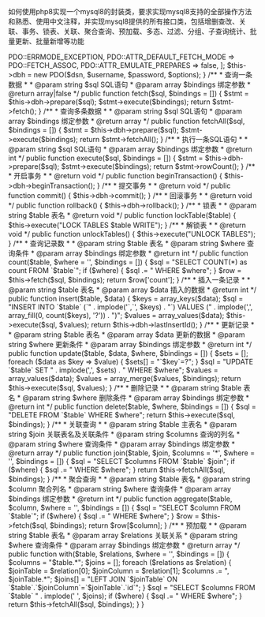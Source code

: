 
如何使用php8实现一个mysql8的封装类，要求实现mysql8支持的全部操作方法和熟悉、使用中文注释，并实现mysql8提供的所有接口类，包括增删查改、关联、事务、锁表、关联、聚合查询、预加载、多态、过滤、分组、子查询统计、批量更新、批量新增等功能

<?php
/**
 * MySQL8的基础封装类
 *
 * @author 
 */
class MySQL8 {
    
    /**
     * 数据库连接句柄
     *
     * @var PDO
     */
    private $dbh;
    
    /**
     * MySQL8构造函数
     *
     * @param string $host     数据库主机
     * @param string $username 数据库用户名
     * @param string $password 数据库密码
     * @param string $dbname   数据库名
     * @param string $charset  数据库字符集
     */
    public function __construct($host, $username, $password, $dbname, $charset = 'utf8mb4') {
        $dsn = "mysql:host=$host;dbname=$dbname;charset=$charset";
        $options = [
            PDO::ATTR_ERRMODE => PDO::ERRMODE_EXCEPTION,
            PDO::ATTR_DEFAULT_FETCH_MODE => PDO::FETCH_ASSOC,
            PDO::ATTR_EMULATE_PREPARES => false,
        ];
        $this->dbh = new PDO($dsn, $username, $password, $options);
    }
    
    /**
     * 查询一条数据
     *
     * @param string $sql      SQL语句
     * @param array  $bindings 绑定参数
     * @return array|false
     */
    public function fetch($sql, $bindings = []) {
        $stmt = $this->dbh->prepare($sql);
        $stmt->execute($bindings);
        return $stmt->fetch();
    }
    
    /**
     * 查询多条数据
     *
     * @param string $sql      SQL语句
     * @param array  $bindings 绑定参数
     * @return array
     */
    public function fetchAll($sql, $bindings = []) {
        $stmt = $this->dbh->prepare($sql);
        $stmt->execute($bindings);
        return $stmt->fetchAll();
    }
    
    /**
     * 执行一条SQL语句
     *
     * @param string $sql      SQL语句
     * @param array  $bindings 绑定参数
     * @return int
     */
    public function execute($sql, $bindings = []) {
        $stmt = $this->dbh->prepare($sql);
        $stmt->execute($bindings);
        return $stmt->rowCount();
    }
    
    /**
     * 开启事务
     *
     * @return void
     */
    public function beginTransaction() {
        $this->dbh->beginTransaction();
    }
    
    /**
     * 提交事务
     *
     * @return void
     */
    public function commit() {
        $this->dbh->commit();
    }
    
    /**
     * 回滚事务
     *
     * @return void
     */
    public function rollback() {
        $this->dbh->rollback();
    }
    
    /**
     * 锁表
     *
     * @param string $table 表名
     * @return void
     */
    public function lockTable($table) {
        $this->execute("LOCK TABLES $table WRITE");
    }
    
    /**
     * 解锁表
     *
     * @return void
     */
    public function unlockTables() {
        $this->execute("UNLOCK TABLES");
    }
    
    /**
     * 查询记录数
     *
     * @param string $table   表名
     * @param string $where   查询条件
     * @param array  $bindings 绑定参数
     * @return int
     */
    public function count($table, $where = '', $bindings = []) {
        $sql = "SELECT COUNT(*) as count FROM `$table`";
        if ($where) {
            $sql .= " WHERE $where";
        }
        $row = $this->fetch($sql, $bindings);
        return $row['count'];
    }
    
    /**
     * 插入一条记录
     *
     * @param string $table   表名
     * @param array  $data    插入的数据
     * @return int
     */
    public function insert($table, $data) {
        $keys = array_keys($data);
        $sql = "INSERT INTO `$table` (`" . implode('`,`', $keys) . "`) VALUES (" . implode(',', array_fill(0, count($keys), '?')) . ")";
        $values = array_values($data);
        $this->execute($sql, $values);
        return $this->dbh->lastInsertId();
    }
    
    /**
     * 更新记录
     *
     * @param string $table   表名
     * @param array  $data    更新的数据
     * @param string $where   更新条件
     * @param array  $bindings 绑定参数
     * @return int
     */
    public function update($table, $data, $where, $bindings = []) {
        $sets = [];
        foreach ($data as $key => $value) {
            $sets[] = "`$key`=?";
        }
        $sql = "UPDATE `$table` SET " . implode(',', $sets) . " WHERE $where";
        $values = array_values($data);
        $values = array_merge($values, $bindings);
        return $this->execute($sql, $values);
    }
    
    /**
     * 删除记录
     *
     * @param string $table   表名
     * @param string $where   删除条件
     * @param array  $bindings 绑定参数
     * @return int
     */
    public function delete($table, $where, $bindings = []) {
        $sql = "DELETE FROM `$table` WHERE $where";
        return $this->execute($sql, $bindings);
    }
    
    /**
     * 关联查询
     *
     * @param string $table   主表名
     * @param string $join    关联表名及关联条件
     * @param string $columns 查询的列名
     * @param string $where   查询条件
     * @param array  $bindings 绑定参数
     * @return array
     */
    public function join($table, $join, $columns = '*', $where = '', $bindings = []) {
        $sql = "SELECT $columns FROM `$table` $join";
        if ($where) {
            $sql .= " WHERE $where";
        }
        return $this->fetchAll($sql, $bindings);
    }
    
    /**
     * 聚合查询
     *
     * @param string $table   表名
     * @param string $column  聚合列名
     * @param string $where   查询条件
     * @param array  $bindings 绑定参数
     * @return int
     */
    public function aggregate($table, $column, $where = '', $bindings = []) {
        $sql = "SELECT $column FROM `$table`";
        if ($where) {
            $sql .= " WHERE $where";
        }
        $row = $this->fetch($sql, $bindings);
        return $row[$column];
    }
    
    /**
     * 预加载
     *
     * @param string $table     表名
     * @param array  $relations 关联关系
     * @param string $where     查询条件
     * @param array  $bindings   绑定参数
     * @return array
     */
    public function with($table, $relations, $where = '', $bindings = []) {
        $columns = "$table.*";
        $joins = [];
        foreach ($relations as $relation) {
            $joinTable = $relation[0];
            $joinColumn = $relation[1];
            $columns .= ", $joinTable.*";
            $joins[] = "LEFT JOIN `$joinTable` ON `$table`.`$joinColumn`=`$joinTable`.`id`";
        }
        $sql = "SELECT $columns FROM `$table` " . implode(' ', $joins);
        if ($where) {
            $sql .= " WHERE $where";
        }
        return $this->fetchAll($sql, $bindings);
    }
}